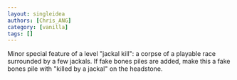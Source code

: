 ```yaml
---
layout: singleidea
authors: [Chris_ANG]
category: [vanilla]
tags: []
---
```

Minor special feature of a level "jackal kill": a corpse of a playable race surrounded by a few jackals. If fake bones piles are added, make this a fake bones pile with "killed by a jackal" on the headstone.
